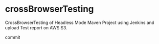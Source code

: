 # crossBrowserTesting
CrossBrowserTesting of Headless Mode Maven Project using Jenkins and upload Test report on AWS S3.

commit
